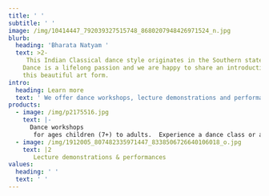 ```yaml
---
title: ' '
subtitle: ' '
image: /img/10414447_792039327515748_8680207948426971524_n.jpg
blurb:
  heading: 'Bharata Natyam '
  text: >2-
     This Indian Classical dance style originates in the Southern state of Tamil Nadu about two thousand years ago. 
    Dance is a lifelong passion and we are happy to share an introduction to
    this beautiful art form. 
intro:
  heading: Learn more
  text: ' We offer dance workshops, lecture demonstrations and performances that provide an in-depth theoretical or practical experience of the dance style. '
products:
  - image: /img/p2175516.jpg
    text: |-
      Dance workshops
       for ages children (7+) to adults.  Experience a dance class or a workshop for an interactive experience.More details available soon!
  - image: /img/1912005_807482335971447_8338506726640106018_o.jpg
    text: |2
       Lecture demonstrations & performances
values:
  heading: ' '
  text: ' '
---
```


